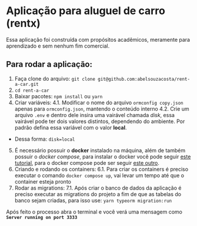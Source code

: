 # Aplicação para aluguel de carro (rentx)

Essa aplicação foi construída com propósitos acadêmicos, meramente para aprendizado e sem nenhum fim comercial.

## Para rodar a aplicação:

1. Faça clone do arquivo: `git clone git@github.com:abelsouzacosta/rent-a-car.git`
2. `cd rent-a-car`
3. Baixar pacotes: `npm install` ou `yarn`
4. Criar variáveis:
4.1. Modificar o nome do arquivo `ormconfig copy.json` apenas para `ormconfig.json`, mantendo o conteúdo interno
4.2. Crie um arquivo `.env` e dentro dele insira uma vairável chamada *disk*, essa vairável pode ter dois valores distintos, dependendo do ambiente. Por padrão defina essa variável com o valor **local**.
  * Dessa forma: `disk=local`
5. É necessário possuir o **docker** instalado na máquina, além de também possuir o *docker compose*, para instalar o docker você pode seguir [este tutorial](https://docs.docker.com/engine/install/), para o docker compose pode ser seguir [este outro](https://docs.docker.com/compose/install/).
6. Criando e rodando os containers:
6.1. Para criar os containers é preciso executar o comando `docker compose up`, vai levar um tempo até que o container esteja pronto
7. Rodar as migrations:
7.1. Após criar o banco de dados da aplicação é preciso executar as migrations do projeto a fim de que as tabelas do banco sejam criadas, para isso use: `yarn typeorm migration:run`

Após feito o processo abra o terminal e você verá uma mensagem como **`Server running on port 3333`**
